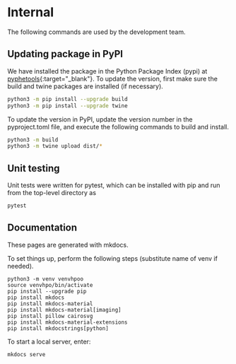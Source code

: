 # Internal

The following commands are used by the development team.




## Updating package in PyPI


We have installed the package in the Python Package Index (pypi) at [pyphetools](https://pypi.org/project/pyphetools/){:target="\_blank"}.
To update the version, first make sure the build and twine packages are installed (if necessary).


```bash
python3 -m pip install --upgrade build
python3 -m pip install --upgrade twine
```

To update the version in PyPI, update the version number in the pyproject.toml file, and
execute the following commands to build and install.

```bash title="updating package in PyPI"
python3 -m build
python3 -m twine upload dist/*
```

## Unit testing


Unit tests were written for pytest, which can be installed with pip and run from the top-level directory as

```bash
pytest
```


## Documentation

These pages are generated with mkdocs.

To set things up, perform the following steps (substitute name of venv if needed).

```
python3 -m venv venvhpoo
source venvhpo/bin/activate
pip install --upgrade pip
pip install mkdocs
pip install mkdocs-material
pip install mkdocs-material[imaging]
pip install pillow cairosvg
pip install mkdocs-material-extensions
pip install mkdocstrings[python]
```

To start a local server, enter:
```
mkdocs serve
```
 